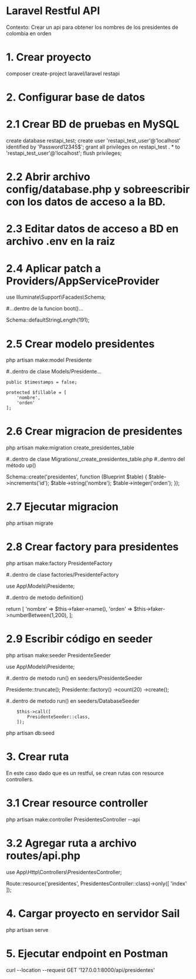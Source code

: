 # Laravel Restful API

Contexto: Crear un api para obtener los nombres de los presidentes de colombia en orden

# 1. Crear proyecto

composer create-project laravel/laravel restapi

# 2. Configurar base de datos

# 2.1 Crear BD de pruebas en MySQL

create database restapi_test;
create user 'restapi_test_user'@'localhost' identified by 'Password12345$';
grant all privileges on restapi_test . * to 'restapi_test_user'@'localhost';
flush privileges;

# 2.2 Abrir archivo config/database.php y sobreescribir con los datos de acceso a la BD.

# 2.3 Editar datos de acceso a BD en archivo .env en la raiz

# 2.4 Aplicar patch a Providers/AppServiceProvider

use Illuminate\Support\Facades\Schema;

#...dentro de la funcion boot()...

Schema::defaultStringLength(191);

# 2.5 Crear modelo presidentes

php artisan make:model Presidente

#..dentro de clase Models/Presidente...

    public $timestamps = false;

    protected $fillable = [
        'nombre',
        'orden'
    ];

# 2.6 Crear migracion de presidentes

php artisan make:migration create_presidentes_table

#..dentro de clase Migrations/<fecha>_create_presidentes_table.php
#..dentro del método up()

Schema::create('presidentes', function (Blueprint $table) {
            $table->increments('id');
            $table->string('nombre');
            $table->integer('orden');
        });


# 2.7 Ejecutar migracion

php artisan migrate

# 2.8 Crear factory para presidentes

php artisan make:factory PresidenteFactory

#..dentro de clase factories/PresidenteFactory

use App\Models\Presidente;

#..dentro de metodo definition()

return [
            'nombre' => $this->faker->name(),
            'orden' => $this->faker->numberBetween(1,200),
        ];

# 2.9 Escribir código en seeder

php artisan make:seeder PresidenteSeeder

use App\Models\Presidente;

#..dentro de metodo run() en seeders/PresidenteSeeder

Presidente::truncate();
        Presidente::factory()
            ->count(20)
            ->create();

#..dentro de metodo run() en seeders/DatabaseSeeder

        $this->call([
            PresidenteSeeder::class,
        ]);

php artisan db:seed


# 3. Crear ruta
En este caso dado que es un restful, se crean rutas con resource controllers.

# 3.1 Crear resource controller

php artisan make:controller PresidentesController --api 

# 3.2 Agregar ruta a archivo routes/api.php

use App\Http\Controllers\PresidentesController;

Route::resource('presidentes', PresidentesController::class)->only([
    'index'
]);

# 4. Cargar proyecto en servidor Sail

php artisan serve

# 5. Ejecutar endpoint en Postman

curl --location --request GET '127.0.0.1:8000/api/presidentes'

